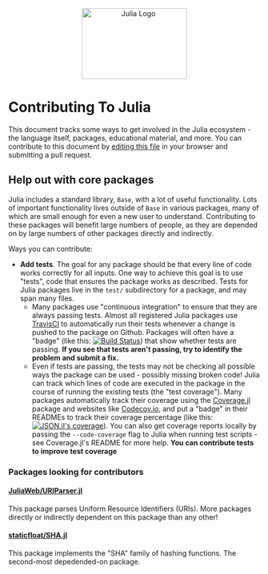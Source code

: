 <a name="logo"/>
<div align="center">
<a href="http://julialang.org/" target="_blank">
<img src="http://julialang.org/images/logo_hires.png" alt="Julia Logo" width="210" height="142"></img>
</a>
</div>

# Contributing To Julia

This document tracks some ways to get involved in the Julia ecosystem - the language itself,
packages, educational material, and more. You can contribute to this document by
[editing this file](https://github.com/IainNZ/ContributeToJulia/edit/master/README.md)
in your browser and submitting a pull request.

## Help out with core packages

Julia includes a standard library, `Base`, with a lot of useful functionality.
Lots of important functionality lives outside of `Base` in various packages, many of which
are small enough for even a new user to understand. Contributing to these packages will
benefit large numbers of people, as they are depended on by large numbers of other packages
directly and indirectly.

Ways you can contribute:
* **Add tests**.
  The goal for any package should be that every line of code works correctly for all inputs.
  One way to achieve this goal is to use "tests", code that ensures the package works as described.
  Tests for Julia packages live in the `test/` subdirectory for a package, and may span many files.
  * Many packages use "continuous integration" to ensure that they are always passing tests.
    Almost all registered Julia packages use [TravisCI](http://travis-ci.org) to automatically
    run their tests whenever a change is pushed to the package on Github. Packages will often have
    a "badge" (like this: 
      [![Build Status](https://travis-ci.org/JuliaLang/JSON.jl.svg)](https://travis-ci.org/JuliaLang/JSON.jl))
    that show whether tests are passing.
    **If you see that tests aren't passing, try to identify the problem and submit a fix.**
  * Even if tests are passing, the tests may not be checking all possible ways the package can
    be used - possibly missing broken code! Julia can track which lines of code are executed in
    the package in the course of running the existing tests (the "test coverage"). Many packages
    automatically track their coverage using the [Coverage.jl](https://github.com/IainNZ/Coverage.jl)
    package and websites like [Codecov.io](http://codecov.io), and put a "badge" in their READMEs to
    track their coverage percentage (like this:
      [![JSON.jl's coverage](http://codecov.io/github/JuliaLang/JSON.jl/coverage.svg?branch=master)](http://codecov.io/github/JuliaLang/JSON.jl?branch=master)).
    You can also get coverage reports locally by passing the `--code-coverage` flag to Julia
    when running test scripts - see Coverage.jl's README for more help.
    **You can contribute tests to improve test coverage**

### Packages looking for contributors

#### [JuliaWeb/URIParser.jl](https://github.com/JuliaWeb/URIParser.jl)

This package parses Uniform Resource Identifiers (URIs).
More packages directly or indirectly dependent on this package than any other!

#### [staticfloat/SHA.jl](https://github.com/staticfloat/SHA.jl)

This package implements the "SHA" family of hashing functions.
The second-most depedended-on package.
